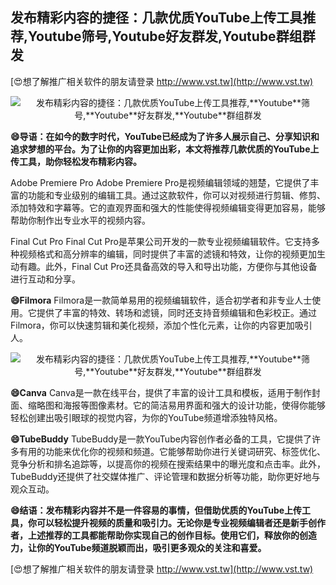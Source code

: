 ## **发布精彩内容的捷径：几款优质YouTube上传工具推荐,**Youtube**筛号,**Youtube**好友群发,**Youtube**群组群发**

[😍想了解推广相关软件的朋友请登录 http://www.vst.tw](http://www.vst.tw)

 <center><img src="https://vst.tw/MP4/tuiguang/png/2.png" alt="发布精彩内容的捷径：几款优质YouTube上传工具推荐,**Youtube**筛号,**Youtube**好友群发,**Youtube**群组群发"></center>

**😄导语：在如今的数字时代，YouTube已经成为了许多人展示自己、分享知识和追求梦想的平台。为了让你的内容更加出彩，本文将推荐几款优质的YouTube上传工具，助你轻松发布精彩内容。**

Adobe Premiere Pro
Adobe Premiere Pro是视频编辑领域的翘楚，它提供了丰富的功能和专业级别的编辑工具。通过这款软件，你可以对视频进行剪辑、修剪、添加特效和字幕等。它的直观界面和强大的性能使得视频编辑变得更加容易，能够帮助你制作出专业水平的视频内容。

Final Cut Pro
Final Cut Pro是苹果公司开发的一款专业视频编辑软件。它支持多种视频格式和高分辨率的编辑，同时提供了丰富的滤镜和特效，让你的视频更加生动有趣。此外，Final Cut Pro还具备高效的导入和导出功能，方便你与其他设备进行互动和分享。

**😄Filmora**
Filmora是一款简单易用的视频编辑软件，适合初学者和非专业人士使用。它提供了丰富的特效、转场和滤镜，同时还支持音频编辑和色彩校正。通过Filmora，你可以快速剪辑和美化视频，添加个性化元素，让你的内容更加吸引人。

 <center><img src="https://vst.tw/MP4/tuiguang/png/7.png" alt="发布精彩内容的捷径：几款优质YouTube上传工具推荐,**Youtube**筛号,**Youtube**好友群发,**Youtube**群组群发"></center>

**😄Canva**
Canva是一款在线平台，提供了丰富的设计工具和模板，适用于制作封面、缩略图和海报等图像素材。它的简洁易用界面和强大的设计功能，使得你能够轻松创建出吸引眼球的视觉内容，为你的YouTube频道增添独特风格。

**😄TubeBuddy**
TubeBuddy是一款YouTube内容创作者必备的工具，它提供了许多有用的功能来优化你的视频和频道。它能够帮助你进行关键词研究、标签优化、竞争分析和排名追踪等，以提高你的视频在搜索结果中的曝光度和点击率。此外，TubeBuddy还提供了社交媒体推广、评论管理和数据分析等功能，助你更好地与观众互动。

**😄结语：发布精彩内容并不是一件容易的事情，但借助优质的YouTube上传工具，你可以轻松提升视频的质量和吸引力。无论你是专业视频编辑者还是新手创作者，上述推荐的工具都能帮助你实现自己的创作目标。使用它们，释放你的创造力，让你的YouTube频道脱颖而出，吸引更多观众的关注和喜爱。**

[😍想了解推广相关软件的朋友请登录 http://www.vst.tw](http://www.vst.tw)



